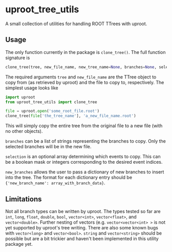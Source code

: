 # uproot_tree_utils

A small collection of utilities for handling ROOT TTrees with uproot.

## Usage

The only function currently in the package is `clone_tree()`. The full function signature is

```python
clone_tree(tree, new_file_name, new_tree_name=None, branches=None, selection=None, new_branches=None)
```

The required arguments `tree` and `new_file_name` are the TTree object to copy from (as retrieved by uproot) and the file to copy to, respectively. The simplest usage looks like

```python
import uproot
from uproot_tree_utils import clone_tree

file = uproot.open('some_root_file.root')
clone_tree(file['the_tree_name'], 'a_new_file_name.root')
```

This will simply copy the entire tree from the original file to a new file (with no other objects).

`branches` can be a list of strings representing the branches to copy. Only the selected branches will be in the new file.

`selection` is an optional array determining which events to copy. This can be a boolean mask or integers corresponding to the desired event indices.

`new_branches` allows the user to pass a dictionary of new branches to insert into the tree. The format for each dictionary entry should be `{'new_branch_name': array_with_branch_data}`.

## Limitations

Not all branch types can be written by uproot. The types tested so far are `int`, `long`, `float`, `double`, `bool`, `vector<int>`, `vector<float>`, and `vector<double>`. Further nesting of vectors (e.g. `vector<vector<int> >` is not yet supported by uproot's tree writing. There are also some known bugs with `vector<long>` and `vector<bool>`. `string` and `vector<string>` should be possible but are a bit trickier and haven't been implemented in this utility package yet.
